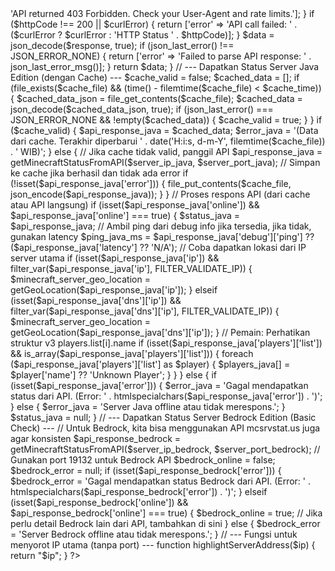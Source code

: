 <?php
// --- Konfigurasi Server Minecraft Anda ---
$server_ip_java = 'milenin.craftthingy.com'; // Alamat IP/Domain Server Java Edition
$server_port_java = 25565; // Port Java Edition

$server_ip_bedrock = 'milenin.craftthingy.com'; // Alamat IP/Domain Server Bedrock Edition
$server_port_bedrock = 19132; // Port Bedrock Edition

// --- Konfigurasi Server Website Anda (Hostinger) ---
$website_server_location = 'Indonesia (Jakarta, Singapore/APAC Region)'; // Sesuaikan dengan lokasi Hostinger Anda

$status_java = null;
$error_java = null;
$players_java = [];
$ping_java_ms = 'N/A';
$minecraft_server_geo_location = 'Tidak diketahui';

// --- Konfigurasi Cache ---
$cache_file = 'minecraft_status_cache.json';
$cache_time = 60 * 6; // Cache selama 6 menit (360 detik), sedikit lebih lama dari cache API (5 menit)


// --- Fungsi untuk mendapatkan geolokasi dari IP ---
function getGeoLocation($ip) {
    // API IP-API.com (gratis untuk non-komersial, batasan 45 requests/menit)
    // Caching untuk ini mungkin perlu jika sering diakses, tapi karena ini hanya sekali per cache server Minecraft,
    // mungkin tidak terlalu kritis.
    $url = "http://ip-api.com/json/$ip?fields=country,city,regionName";
    $ch = curl_init();
    curl_setopt($ch, CURLOPT_URL, $url);
    curl_setopt($ch, CURLOPT_RETURNTRANSFER, 1);
    curl_setopt($ch, CURLOPT_TIMEOUT, 2);
    curl_setopt($ch, CURLOPT_USERAGENT, 'MileninCraftthingyStatusWebsite (Contact: admin@yourdomain.com)'); // Deskriptif User-Agent
    $response = curl_exec($ch);
    curl_close($ch);

    $data = json_decode($response, true);

    if ($data && $data['status'] === 'success') {
        $location = [];
        if (!empty($data['city'])) {
            $location[] = $data['city'];
        }
        if (!empty($data['regionName'])) {
            $location[] = $data['regionName'];
        }
        if (!empty($data['country'])) {
            $location[] = $data['country'];
        }
        return implode(', ', $location);
    }
    return 'Tidak diketahui';
}

// --- Fungsi untuk mendapatkan status server dari mcsrvstat.us API (Updated for v3 & User-Agent) ---
function getMinecraftStatusFromAPI($domain, $port) {
    // Menggunakan API v3
    $apiUrl = "https://api.mcsrvstat.us/3/$domain:$port";
    $ch = curl_init();
    curl_setopt($ch, CURLOPT_URL, $apiUrl);
    curl_setopt($ch, CURLOPT_RETURNTRANSFER, 1);
    curl_setopt($ch, CURLOPT_TIMEOUT, 8); // Timeout lebih panjang (8 detik)
    // User-Agent yang lebih deskriptif dan non-empty sesuai dokumentasi API
    curl_setopt($ch, CURLOPT_USERAGENT, 'MileninCraftthingyStatusWebsite/1.0 (Contact: admin@yourdomain.com)'); 
    $response = curl_exec($ch);
    $httpCode = curl_getinfo($ch, CURLINFO_HTTP_CODE);
    $curlError = curl_error($ch);
    curl_close($ch);

    if ($httpCode === 403) {
        return ['error' => 'API returned 403 Forbidden. Check your User-Agent and rate limits.'];
    }
    if ($httpCode !== 200 || $curlError) {
        return ['error' => 'API call failed: ' . ($curlError ? $curlError : 'HTTP Status ' . $httpCode)];
    }

    $data = json_decode($response, true);
    if (json_last_error() !== JSON_ERROR_NONE) {
        return ['error' => 'Failed to parse API response: ' . json_last_error_msg()];
    }

    return $data;
}


// --- Dapatkan Status Server Java Edition (dengan Cache) ---
$cache_valid = false;
$cached_data = [];

if (file_exists($cache_file) && (time() - filemtime($cache_file) < $cache_time)) {
    $cached_data_json = file_get_contents($cache_file);
    $cached_data = json_decode($cached_data_json, true);
    if (json_last_error() === JSON_ERROR_NONE && !empty($cached_data)) {
        $cache_valid = true;
    }
}

if ($cache_valid) {
    $api_response_java = $cached_data;
    $error_java = '(Data dari cache. Terakhir diperbarui ' . date('H:i:s, d-m-Y', filemtime($cache_file)) . ' WIB)';
} else {
    // Jika cache tidak valid, panggil API
    $api_response_java = getMinecraftStatusFromAPI($server_ip_java, $server_port_java);

    // Simpan ke cache jika berhasil dan tidak ada error
    if (!isset($api_response_java['error'])) {
        file_put_contents($cache_file, json_encode($api_response_java));
    }
}

// Proses respons API (dari cache atau API langsung)
if (isset($api_response_java['online']) && $api_response_java['online'] === true) {
    $status_java = $api_response_java;
    
    // Ambil ping dari debug info jika tersedia, jika tidak, gunakan latency
    $ping_java_ms = $api_response_java['debug']['ping'] ?? ($api_response_java['latency'] ?? 'N/A');

    // Coba dapatkan lokasi dari IP server utama
    if (isset($api_response_java['ip']) && filter_var($api_response_java['ip'], FILTER_VALIDATE_IP)) {
        $minecraft_server_geo_location = getGeoLocation($api_response_java['ip']);
    } elseif (isset($api_response_java['dns']['ip']) && filter_var($api_response_java['dns']['ip'], FILTER_VALIDATE_IP)) {
         $minecraft_server_geo_location = getGeoLocation($api_response_java['dns']['ip']);
    }

    // Pemain: Perhatikan struktur v3 players.list[i].name
    if (isset($api_response_java['players']['list']) && is_array($api_response_java['players']['list'])) {
        foreach ($api_response_java['players']['list'] as $player) {
            $players_java[] = $player['name'] ?? 'Unknown Player';
        }
    }
} else {
    if (isset($api_response_java['error'])) {
        $error_java = 'Gagal mendapatkan status dari API. (Error: ' . htmlspecialchars($api_response_java['error']) . ')';
    } else {
        $error_java = 'Server Java offline atau tidak merespons.';
    }
    $status_java = null;
}


// --- Dapatkan Status Server Bedrock Edition (Basic Check) ---
// Untuk Bedrock, kita bisa menggunakan API mcsrvstat.us juga agar konsisten
$api_response_bedrock = getMinecraftStatusFromAPI($server_ip_bedrock, $server_port_bedrock); // Gunakan port 19132 untuk Bedrock API
$bedrock_online = false;
$bedrock_error = null;

if (isset($api_response_bedrock['error'])) {
    $bedrock_error = 'Gagal mendapatkan status Bedrock dari API. (Error: ' . htmlspecialchars($api_response_bedrock['error']) . ')';
} elseif (isset($api_response_bedrock['online']) && $api_response_bedrock['online'] === true) {
    $bedrock_online = true;
    // Jika perlu detail Bedrock lain dari API, tambahkan di sini
} else {
    $bedrock_error = 'Server Bedrock offline atau tidak merespons.';
}


// --- Fungsi untuk menyorot IP utama (tanpa port) ---
function highlightServerAddress($ip) {
    return "<span class='server-ip'>$ip</span>";
}

?>
<!DOCTYPE html>
<html lang="id">
<head>
    <meta charset="UTF-8">
    <meta name="viewport" content="width=device-width, initial-scale=1.0">
    <title>Status Server Milenin Craftthingy</title>
    <link href="https://fonts.googleapis.com/css2?family=Montserrat:wght@400;600;700&family=Press+Start+2P&display=swap" rel="stylesheet">
    <link rel="stylesheet" href="https://cdn.jsdelivr.net/npm/sweetalert2@11/dist/sweetalert2.min.css">
    <style>
        :root {
            --primary-color: #4CAF50; /* Hijau Minecraft */
            --secondary-color: #388E3C;
            --background-color: #2c2f33; /* Dark Grey */
            --card-background: #36393f; /* Slightly lighter dark grey */
            --text-color: #ffffff;
            --offline-color: #F44336; /* Merah */
            --shadow-color: rgba(0, 0, 0, 0.4);
            --border-radius: 12px;
            --font-pixel: 'Press Start 2P', cursive;
            --font-general: 'Montserrat', sans-serif;
        }

        body {
            font-family: var(--font-general);
            background: linear-gradient(135deg, #1a1a2e, #16213e);
            color: var(--text-color);
            margin: 0;
            padding: 20px;
            display: flex;
            justify-content: center;
            align-items: center;
            min-height: 100vh;
            line-height: 1.6;
        }

        .container {
            background-color: var(--card-background);
            border-radius: var(--border-radius);
            box-shadow: 0 10px 30px var(--shadow-color);
            padding: 40px;
            max-width: 600px;
            width: 100%;
            text-align: center;
            border: 1px solid rgba(255, 255, 255, 0.1);
        }

        h1 {
            font-family: var(--font-pixel);
            color: var(--primary-color);
            margin-bottom: 30px; /* Jarak bawah default untuk h1 */
            font-size: 2.2em;
            text-shadow: 2px 2px 4px var(--shadow-color);
        }

        /* Styling untuk bagian Salin IP Utama */
        .main-ip-copy-section {
            background-color: var(--background-color);
            border-radius: var(--border-radius);
            padding: 25px;
            margin-bottom: 30px; /* Jarak di bawah block ini */
            box-shadow: inset 0 0 10px rgba(0,0,0,0.3);
            border: 1px solid rgba(255, 255, 255, 0.08);
        }

        .main-ip-copy-section h3 {
            font-family: var(--font-pixel);
            color: var(--primary-color);
            margin-top: 0;
            margin-bottom: 20px;
            font-size: 1.2em;
        }

        .main-ip-display {
            font-family: var(--font-pixel);
            font-size: 1.1em;
            color: #FFE0B2;
            background-color: rgba(0,0,0,0.3);
            padding: 12px 20px;
            border-radius: 8px;
            display: inline-block;
            box-shadow: 0 3px 10px rgba(0,0,0,0.4);
            border: 1px solid rgba(255, 255, 255, 0.1);
            margin-bottom: 15px; /* Jarak dari tombol */
        }
        .main-ip-display .server-ip {
            color: var(--primary-color);
        }

        .copy-link-button {
            background-color: var(--primary-color);
            color: var(--background-color);
            border: none;
            padding: 12px 25px;
            border-radius: 8px;
            font-size: 1.1em;
            font-weight: bold;
            cursor: pointer;
            transition: background-color 0.3s ease, transform 0.2s ease, box-shadow 0.3s ease;
            box-shadow: 0 5px 15px rgba(76, 175, 80, 0.5);
        }

        .copy-link-button:hover {
            background-color: var(--secondary-color);
            transform: translateY(-2px);
            box-shadow: 0 8px 20px rgba(76, 175, 80, 0.7);
        }

        .copy-link-button:active {
            transform: translateY(0);
            box-shadow: 0 3px 10px rgba(76, 175, 80, 0.5);
        }


        .server-section { /* Ini adalah blok status server utama */
            background-color: var(--background-color);
            border-radius: var(--border-radius);
            padding: 25px;
            margin-bottom: 30px;
            box-shadow: inset 0 0 10px rgba(0,0,0,0.3);
            position: relative;
            overflow: hidden;
            border: 1px solid rgba(255, 255, 255, 0.08);
        }
        .server-section::before {
            content: '';
            position: absolute;
            top: -50%;
            left: -50%;
            width: 200%;
            height: 200%;
            background: radial-gradient(circle at center, rgba(76, 175, 80, 0.1) 0%, transparent 70%);
            animation: pulse 10s infinite alternate;
        }

        @keyframes pulse {
            0% { transform: scale(1); opacity: 0.8; }
            50% { transform: scale(1.05); opacity: 1; }
            100% { transform: scale(1); opacity: 0.8; }
        }

        h2 {
            font-family: var(--font-pixel);
            color: var(--primary-color);
            margin-top: 0;
            margin-bottom: 20px;
            font-size: 1.5em;
        }

        .server-type-status {
            display: flex;
            justify-content: space-around;
            gap: 20px;
            margin-bottom: 20px;
            flex-wrap: wrap; /* Agar responsif */
        }

        .type-box {
            background-color: rgba(0, 0, 0, 0.3);
            padding: 15px 20px;
            border-radius: 10px;
            flex: 1;
            min-width: 200px; /* Minimum width untuk setiap box */
            box-shadow: 0 4px 10px rgba(0,0,0,0.3);
            border: 1px solid rgba(255, 255, 255, 0.1);
            display: flex; /* Untuk menempatkan konten di dalam box */
            flex-direction: column;
        }

        .type-box h3 {
            font-family: var(--font-general);
            font-size: 1.2em;
            color: #FFEB3B;
            margin-top: 0;
            margin-bottom: 10px;
        }

        .status-indicator {
            font-weight: bold;
            padding: 8px 15px;
            border-radius: 8px;
            display: inline-block;
            margin-bottom: 15px;
            text-transform: uppercase;
            letter-spacing: 1px;
            font-size: 0.9em;
        }

        .status-online {
            background-color: var(--primary-color);
            color: var(--background-color);
            box-shadow: 0 0 15px rgba(76, 175, 80, 0.6);
        }

        .status-offline {
            background-color: var(--offline-color);
            color: var(--text-color);
            box-shadow: 0 0 15px rgba(244, 67, 54, 0.6);
        }

        .info-item {
            margin-bottom: 10px;
            font-size: 1.1em;
        }

        .info-item strong {
            color: var(--primary-color);
            margin-right: 5px;
        }

        .motd {
            background-color: rgba(0,0,0,0.2);
            padding: 10px 20px;
            border-radius: 8px;
            margin-top: 20px;
            font-style: italic;
            color: #ccc;
            white-space: pre-wrap;
            overflow-wrap: break-word;
            font-family: 'Courier New', monospace;
            border: 1px dashed rgba(255, 255, 255, 0.1);
        }

        .players-list {
            background-color: rgba(0,0,0,0.2);
            padding: 10px 20px;
            border-radius: 8px;
            margin-top: 20px;
            text-align: left;
            border: 1px dashed rgba(255, 255, 255, 0.1);
        }

        .players-list h3 {
            font-family: var(--font-pixel);
            font-size: 1em;
            color: #FFEB3B;
            margin-top: 0;
            margin-bottom: 10px;
        }

        .players-list ul {
            list-style: none;
            padding: 0;
            margin: 0;
            columns: 2;
            -webkit-columns: 2;
            -moz-columns: 2;
        }

        .players-list li {
            background-color: rgba(255,255,255,0.05);
            padding: 5px 10px;
            margin-bottom: 5px;
            border-radius: 5px;
            display: flex;
            align-items: center;
        }

        .players-list li::before {
            content: "🎮 ";
            margin-right: 5px;
            color: var(--primary-color);
        }

        .footer {
            margin-top: 40px;
            font-size: 0.9em;
            color: rgba(255, 255, 255, 0.6);
        }

        .server-locations {
            margin-top: 20px;
            background-color: rgba(0,0,0,0.2);
            padding: 15px;
            border-radius: var(--border-radius);
            font-size: 0.95em;
            color: #E0E0E0;
            border: 1px dashed rgba(255, 255, 255, 0.1);
        }
        .server-locations strong {
            color: #FFEB3B;
        }

        /* SweetAlert2 Dark Mode Custom Styles */
        .swal2-dark-mode {
            background-color: var(--card-background) !important;
            color: var(--text-color) !important;
            border: 1px solid rgba(255, 255, 255, 0.1);
        }
        .swal2-title {
            color: var(--primary-color) !important;
            font-family: var(--font-pixel) !important;
            font-size: 1.3em !important;
        }
        .swal2-html-container {
            color: var(--text-color) !important;
            font-family: var(--font-general) !important;
        }
        .swal2-icon.swal2-success [class^=swal2-success-line][class$=long] {
            background-color: var(--primary-color) !important;
        }
        .swal2-icon.swal2-success [class^=swal2-success-line][class$=tip] {
            background-color: var(--primary-color) !important;
        }
        .swal2-confirm.swal2-styled {
            background-color: var(--primary-color) !important;
            color: var(--background-color) !important;
            font-weight: bold !important;
        }
        .swal2-progress-bar {
            background: var(--primary-color) !important;
        }

        /* Responsive Design */
        @media (max-width: 768px) {
            .container {
                padding: 25px;
                max-width: 100%;
            }
            h1 {
                font-size: 1.8em;
            }
            h2 {
                font-size: 1.2em;
            }
            .server-type-status {
                flex-direction: column;
                gap: 15px;
            }
            .type-box {
                min-width: unset;
                width: 100%;
            }
            .main-ip-display {
                font-size: 0.9em;
                padding: 10px 15px;
            }
            .copy-link-button {
                padding: 10px 20px;
                font-size: 1em;
            }
            .players-list ul {
                columns: 1;
            }
        }
    </style>

</head>
<body>
    <div class="container">
        <h1>Status Server Milenin Craftthingy</h1>

        <div class="main-ip-copy-section">
            <h3>Gabung Server</h3>
            <span class="main-ip-display" id="mainIpDisplay">
                <span class="server-ip"><?php echo $server_ip_java; ?></span>
            </span>
            <button class="copy-link-button" onclick="copyMainLink()">Salin Link Server</button>
        </div>

        <hr style="border: 0; height: 1px; background-image: linear-gradient(to right, rgba(255, 255, 255, 0), rgba(255, 255, 255, 0.75), rgba(255, 255, 255, 0)); margin: 40px auto;">


        <div class="server-section">
            <h2>Status Server</h2>

            <div class="server-type-status">
                <div class="type-box">
                    <h3>Minecraft Java Edition</h3>
                    <?php if ($status_java && ($status_java['online'] ?? false)): ?>
                        <div class="status-indicator status-online">Online</div>
                        <div class="info-item">
                            <strong>Pemain:</strong> <?php echo $status_java['players']['online'] ?? '0'; ?> / <?php echo $status_java['players']['max'] ?? '0'; ?>
                        </div>
                        <div class="info-item">
                            <strong>Versi:</strong> <?php echo htmlspecialchars($status_java['version'] ?? 'N/A'); ?>
                        </div>
                        <div class="info-item">
                            <strong>Ping:</strong> <?php echo $ping_java_ms; ?>ms
                        </div>
                        <div class="info-item">
                            <strong>Port:</strong> <?php echo $server_port_java; ?>
                        </div>
                        <?php if (!empty($status_java['motd']['clean'])): ?>
                            <div class="motd"><?php echo htmlspecialchars($status_java['motd']['clean']); ?></div>
                        <?php elseif (!empty($status_java['motd']['html'])): ?>
                            <div class="motd"><?php echo htmlspecialchars($status_java['motd']['html']); ?></div>
                        <?php endif; ?>
                    <?php else: ?>
                        <div class="status-indicator status-offline">Offline</div>
                        <div class="info-item">Server sedang tidak tersedia.</div>
                        <div class="info-item">
                            <strong>Port:</strong> <?php echo $server_port_java; ?>
                        </div>
                    <?php endif; ?>
                </div>

                <div class="type-box">
                    <h3>Minecraft Bedrock Edition</h3>
                    <?php if ($bedrock_online): ?>
                        <div class="status-indicator status-online">Online</div>
                        <div class="info-item">Server Bedrock Edition terdeteksi online.</div>
                        <div class="info-item" style="font-size: 0.9em; color: #BBB;">(Tidak ada detail pemain/MOTD dari cek dasar.)</div>
                        <div class="info-item">
                            <strong>Port:</strong> <?php echo $server_port_bedrock; ?>
                        </div>
                    <?php else: ?>
                        <div class="status-indicator status-offline">Offline</div>
                        <div class="info-item">Server sedang tidak tersedia.</div>
                        <div class="info-item">
                            <strong>Port:</strong> <?php echo $server_port_bedrock; ?>
                        </div>
                    <?php endif; ?>
                </div>
            </div> <?php if ($error_java): ?>
                <div class="info-item" style="color: #FFEB3B; font-size: 0.9em; margin-top: 15px;">
                    **Pesan Error Java Edition:** <?php echo htmlspecialchars($error_java); ?>
                </div>
            <?php endif; ?>

            <?php if (!empty($players_java)): ?>
                <div class="players-list">
                    <h3>Pemain Online Java Edition:</h3>
                    <ul>
                        <?php foreach ($players_java as $player): ?>
                            <li><?php echo htmlspecialchars($player); ?></li>
                        <?php endforeach; ?>
                    </ul>
                </div>
            <?php elseif ($status_java && ($status_java['players']['online'] ?? 0) > 0 && empty($players_java)): ?>
                <div class="players-list">
                    <h3>Pemain Online Java Edition:</h3>
                    <p style="text-align: center; font-style: italic; color: #aaa;">Daftar pemain tidak tersedia (mungkin karena server tidak mengizinkan query daftar pemain).</p>
                </div>
            <?php endif; ?>

        </div> <div class="server-locations">
            <h3>Lokasi Server:</h3>
            <p>
                <strong>Server Minecraft (Java Edition):</strong> <?php echo $minecraft_server_geo_location; ?><br>
                <strong>Server Website (Hostinger):</strong> <?php echo $website_server_location; ?>
            </p>
        </div>

        <div class="footer">
            Dibuat dengan ❤️ untuk Milenin Craftthingy. | Terakhir diperbarui: <?php echo date('H:i:s, d-m-Y', filemtime($cache_file) ?? time()); ?> WIB
        </div>
    </div>

    <script src="https://cdn.jsdelivr.net/npm/sweetalert2@11"></script>
    <script>
        function copyMainLink() {
            const mainLink = '<?php echo $server_ip_java; ?>'; // Hanya IP/Domain utama, tanpa port

            if (navigator.clipboard && navigator.clipboard.writeText) {
                navigator.clipboard.writeText(mainLink).then(() => {
                    Swal.fire({
                        icon: 'success',
                        title: 'Berhasil Disalin!',
                        html: 'Link Server: <strong>' + mainLink + '</strong> telah disalin ke clipboard Anda.<br>Gunakan port <strong><?php echo $server_port_java; ?></strong> untuk Java dan <strong><?php echo $server_port_bedrock; ?></strong> untuk Bedrock.',
                        showConfirmButton: false,
                        timer: 5000, // Durasi lebih lama karena ada info port
                        timerProgressBar: true,
                        customClass: {
                            popup: 'swal2-dark-mode'
                        }
                    });
                }).catch(err => {
                    console.error('Gagal menyalin link:', err);
                    Swal.fire({
                        icon: 'error',
                        title: 'Gagal Menyalin!',
                        text: 'Silakan salin link secara manual: ' + mainLink,
                        customClass: {
                            popup: 'swal2-dark-mode'
                        }
                    });
                });
            } else {
                // Fallback untuk browser lama atau jika clipboard API tidak tersedia
                const textArea = document.createElement("textarea");
                textArea.value = mainLink;
                textArea.style.position = "fixed";
                textArea.style.left = "-999999px";
                document.body.appendChild(textArea);
                textArea.focus();
                textArea.select();
                try {
                    document.execCommand('copy');
                    Swal.fire({
                        icon: 'success',
                        title: 'Berhasil Disalin!',
                        html: 'Link Server: <strong>' + mainLink + '</strong> telah disalin ke clipboard Anda.<br>Gunakan port <strong><?php echo $server_port_java; ?></strong> untuk Java dan <strong><?php echo $server_port_bedrock; ?></strong> untuk Bedrock.',
                        showConfirmButton: false,
                        timer: 5000,
                        timerProgressBar: true,
                        customClass: {
                            popup: 'swal2-dark-mode'
                        }
                    });
                } catch (err) {
                    console.error('Gagal menyalin link (fallback):', err);
                    Swal.fire({
                        icon: 'error',
                        title: 'Gagal Menyalin!',
                        text: 'Silakan salin link secara manual: ' + mainLink,
                        customClass: {
                            popup: 'swal2-dark-mode'
                        }
                    });
                }
                document.body.removeChild(textArea);
            }
        }
    </script>

</body>
</html>
